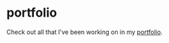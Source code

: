 # portfolio

Check out all that I've been working on in my [portfolio](https://lalmeida89.github.io/portfoliosite/).
